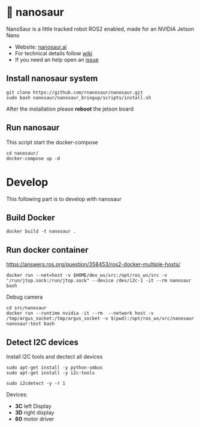 # :sauropod: nanosaur

NanoSaur is a little tracked robot ROS2 enabled, made for an NVIDIA Jetson Nano

* Website: [nanosaur.ai](https://nanosaur.ai)
* For technical details follow [wiki](https://github.com/rnanosaur/nanosaur/wiki)
* If you need an help open an [issue](https://github.com/rnanosaur/nanosaur/issues)

## Install nanosaur system
```
git clone https://github.com/rnanosaur/nanosaur.git
sudo bash nanosaur/nanosaur_bringup/scripts/install.sh
```

After the installation please **reboot** the jetson board

## Run nanosaur

This script start the docker-compose

```
cd nanosaur/
docker-compose up -d
```

# Develop

This following part is to develop with nanosaur

##  Build Docker

```
docker build -t nanosaur .
```

## Run docker container

https://answers.ros.org/question/358453/ros2-docker-multiple-hosts/

```
docker run --net=host -v $HOME/dev_ws/src:/opt/ros_ws/src -v "/run/jtop.sock:/run/jtop.sock" --device /dev/i2c-1 -it --rm nanosaur bash
```

Debug camera

```
cd src/nanosaur
docker run --runtime nvidia -it --rm  --network host -v /tmp/argus_socket:/tmp/argus_socket -v $(pwd):/opt/ros_ws/src/nanosaur nanosaur:test bash
```

## Detect I2C devices

Install I2C tools and dectect all devices

```
sudo apt-get install -y python-smbus
sudo apt-get install -y i2c-tools
```

```
sudo i2cdetect -y -r 1
```

Devices:
* **3C** left Display
* **3D** right display
* **60** motor driver